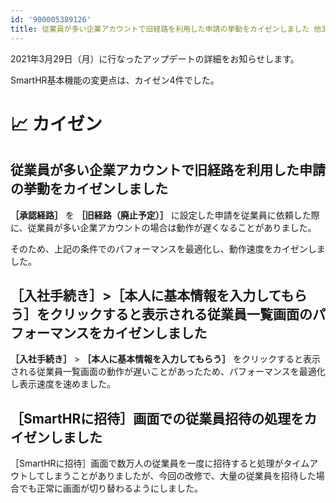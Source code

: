```yaml
---
id: '900005389126'
title: 従業員が多い企業アカウントで旧経路を利用した申請の挙動をカイゼンしました 他3件
---
```

2021年3月29日（月）に行なったアップデートの詳細をお知らせします。

SmartHR基本機能の変更点は、カイゼン4件でした。

# 📈 カイゼン

## 従業員が多い企業アカウントで旧経路を利用した申請の挙動をカイゼンしました

 **［承認経路］** を **［旧経路（廃止予定）］** に設定した申請を従業員に依頼した際に、従業員が多い企業アカウントの場合は動作が遅くなることがありました。

そのため、上記の条件でのパフォーマンスを最適化し、動作速度をカイゼンしました。

## ［入社手続き］>［本人に基本情報を入力してもらう］をクリックすると表示される従業員一覧画面のパフォーマンスをカイゼンしました

 **［入社手続き］** \> **［本人に基本情報を入力してもらう］** をクリックすると表示される従業員一覧画面の動作が遅いことがあったため、パフォーマンスを最適化し表示速度を速めました。

## ［SmartHRに招待］画面での従業員招待の処理をカイゼンしました

［SmartHRに招待］画面で数万人の従業員を一度に招待すると処理がタイムアウトしてしまうことがありましたが、今回の改修で、大量の従業員を招待した場合でも正常に画面が切り替わるようにしました。
